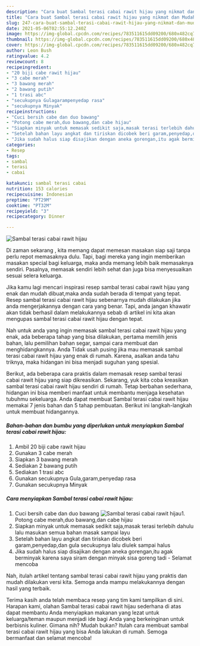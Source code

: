 ```yaml
---
description: "Cara buat Sambal terasi cabai rawit hijau yang nikmat dan Mudah Dibuat"
title: "Cara buat Sambal terasi cabai rawit hijau yang nikmat dan Mudah Dibuat"
slug: 247-cara-buat-sambal-terasi-cabai-rawit-hijau-yang-nikmat-dan-mudah-dibuat
date: 2021-05-06T02:55:12.240Z
image: https://img-global.cpcdn.com/recipes/783511615dd09200/680x482cq70/sambal-terasi-cabai-rawit-hijau-foto-resep-utama.jpg
thumbnail: https://img-global.cpcdn.com/recipes/783511615dd09200/680x482cq70/sambal-terasi-cabai-rawit-hijau-foto-resep-utama.jpg
cover: https://img-global.cpcdn.com/recipes/783511615dd09200/680x482cq70/sambal-terasi-cabai-rawit-hijau-foto-resep-utama.jpg
author: Leon Bush
ratingvalue: 4.2
reviewcount: 8
recipeingredient:
- "20 biji cabe rawit hijau"
- "3 cabe merah"
- "3 bawang merah"
- "2 bawang putih"
- "1 trasi abc"
- "secukupnya Gulagarampenyedap rasa"
- "secukupnya Minyak"
recipeinstructions:
- "Cuci bersih cabe dan duo bawang"
- "Potong cabe merah,duo bawang,dan cabe hijau"
- "Siapkan minyak untuk memasak sedikit saja,masak terasi terlebih dahulu lalu masukan semua bahan masak sampai layu"
- "Setelah bahan layu angkat dan tiriskan dicobek beri garam,penyedap,dan gula secukupnya lalu diulek sampai halus"
- "Jika sudah halus siap disajikan dengan aneka gorengan,itu agak berminyak karena saya siram dengan minyak sisa goreng tadi Selamat mencoba"
categories:
- Resep
tags:
- sambal
- terasi
- cabai

katakunci: sambal terasi cabai 
nutrition: 153 calories
recipecuisine: Indonesian
preptime: "PT29M"
cooktime: "PT32M"
recipeyield: "3"
recipecategory: Dinner

---
```



![Sambal terasi cabai rawit hijau](https://img-global.cpcdn.com/recipes/783511615dd09200/680x482cq70/sambal-terasi-cabai-rawit-hijau-foto-resep-utama.jpg)

Di zaman  sekarang , kita memang dapat memesan masakan siap saji tanpa perlu repot memasaknya dulu. Tapi, bagi mereka yang ingin memberikan masakan special bagi keluarga, maka anda memang lebih baik memasaknya sendiri. Pasalnya, memasak sendiri lebih sehat dan juga bisa menyesuaikan sesuai selera keluarga.

Jika kamu lagi mencari inspirasi resep sambal terasi cabai rawit hijau yang enak dan mudah dibuat,maka anda sudah berada di tempat yang tepat. Resep sambal terasi cabai rawit hijau  sebenarnya mudah dilakukan jika anda mengerjakannya dengan cara yang benar. Tapi, anda jangan khawatir akan tidak berhasil dalam melakukannya 
sebab di artikel ini kita akan mengupas sambal terasi cabai rawit hijau dengan tepat.  



Nah untuk anda yang ingin memasak sambal terasi cabai rawit hijau yang enak, ada beberapa tahap yang bisa dilakukan, pertama memilih jenis bahan, lalu pemilihan bahan segar, sampai cara membuat dan menghidangkannya. Anda Tidak usah pusing jika mau memasak sambal terasi cabai rawit hijau yang enak di rumah. Karena, asalkan anda  tahu triknya, maka hidangan ini bisa menjadi suguhan yang spesial.

Berikut, ada beberapa cara praktis  dalam memasak resep sambal terasi cabai rawit hijau yang siap dikreasikan. Sekarang, yuk kita coba kreasikan sambal terasi cabai rawit hijau sendiri di rumah. Tetap berbahan sederhana, hidangan ini bisa memberi manfaat untuk membantu menjaga kesehatan tubuhmu sekeluarga. Anda dapat membuat Sambal terasi cabai rawit hijau memakai 7 jenis bahan dan 5 tahap pembuatan. Berikut ini langkah-langkah untuk membuat hidangannya.

<!--inarticleads1-->

##### Bahan-bahan dan bumbu yang diperlukan untuk menyiapkan Sambal terasi cabai rawit hijau:

1. Ambil 20 biji cabe rawit hijau
1. Gunakan 3 cabe merah
1. Siapkan 3 bawang merah
1. Sediakan 2 bawang putih
1. Sediakan 1 trasi abc
1. Gunakan secukupnya Gula,garam,penyedap rasa
1. Gunakan secukupnya Minyak




<!--inarticleads2-->

##### Cara menyiapkan Sambal terasi cabai rawit hijau:

1. Cuci bersih cabe dan duo bawang
<img src="https://img-global.cpcdn.com/steps/4999956446cb790b/160x128cq70/sambal-terasi-cabai-rawit-hijau-langkah-memasak-1-foto.jpg" alt="Sambal terasi cabai rawit hijau">1. Potong cabe merah,duo bawang,dan cabe hijau
1. Siapkan minyak untuk memasak sedikit saja,masak terasi terlebih dahulu lalu masukan semua bahan masak sampai layu
1. Setelah bahan layu angkat dan tiriskan dicobek beri garam,penyedap,dan gula secukupnya lalu diulek sampai halus
1. Jika sudah halus siap disajikan dengan aneka gorengan,itu agak berminyak karena saya siram dengan minyak sisa goreng tadi - Selamat mencoba




Nah, itulah artikel tentang  sambal terasi cabai rawit hijau  yang praktis dan mudah dilakukan versi kita. Semoga anda mampu melakukannya dengan hasil yang terbaik. 

Terima kasih anda telah membaca resep yang tim kami tampilkan di sini. Harapan kami, olahan  Sambal terasi cabai rawit hijau sederhana di atas dapat membantu Anda menyiapkan makanan yang lezat untuk keluarga/teman maupun menjadi ide bagi Anda yang berkeinginan untuk berbisnis kuliner. Gimana nih? Mudah bukan? Itulah cara membuat sambal terasi cabai rawit hijau yang bisa Anda lakukan di rumah. Semoga bermanfaat dan selamat mencoba!

